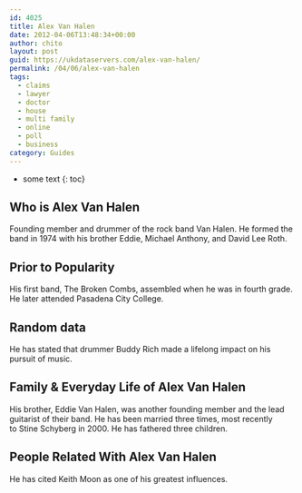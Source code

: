 ```yaml
---
id: 4025
title: Alex Van Halen
date: 2012-04-06T13:48:34+00:00
author: chito
layout: post
guid: https://ukdataservers.com/alex-van-halen/
permalink: /04/06/alex-van-halen
tags:
  - claims
  - lawyer
  - doctor
  - house
  - multi family
  - online
  - poll
  - business
category: Guides
---
```


* some text
{: toc}
          
          
## Who is  Alex Van Halen
                  
                  
                  
Founding member and drummer of the rock band Van Halen. He formed the band in 1974 with his brother Eddie, Michael Anthony, and David Lee Roth.
                  
                
                
                
## Prior to Popularity 
                  
                  
                  
His first band, The Broken Combs, assembled when he was in fourth grade. He later attended Pasadena City College.
                  
                
                
                
## Random data 
                  
                  
                  
He has stated that drummer Buddy Rich made a lifelong impact on his pursuit of music. 
                  
                
                
                
## Family & Everyday Life of Alex Van Halen
                  
                  
                  
His brother, Eddie Van Halen, was another founding member and the lead guitarist of their band. He has been married three times, most recently to Stine Schyberg in 2000. He has fathered three children.
                  
                
                
                
## People Related With  Alex Van Halen
                  
                  
                  
He has cited Keith Moon as one of his greatest influences. 
                  
                
              
            
          
          
          
    
    
  
